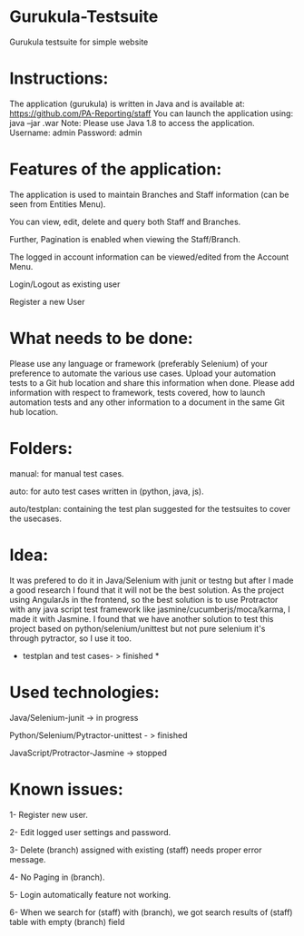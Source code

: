 # Gurukula-Testsuite
Gurukula testsuite for simple website


# Instructions:
The application (gurukula) is written in Java and is available at: https://github.com/PA-Reporting/staff
You can launch the application using: java –jar .war
Note: Please use Java 1.8 to access the application. Username: admin Password: admin


# Features of the application:

The application is used to maintain Branches and Staff information (can be seen from Entities Menu). 

You can view, edit, delete and query both Staff and Branches. 

Further, Pagination is enabled when viewing the Staff/Branch. 

The logged in account information can be viewed/edited from the Account Menu. 

Login/Logout as existing user

Register a new User

# What needs to be done:
Please use any language or framework (preferably Selenium) of your preference to automate the various use cases. Upload your automation tests to a Git hub location and share this information when done. Please add information with respect to framework, tests covered, how to launch automation tests  and any other information to a document in the same Git hub location. 


# Folders:

manual: for manual test cases.

auto: for auto test cases written in (python, java, js).

auto/testplan: containing the test plan suggested for the testsuites to cover the usecases.

# Idea: 
It was prefered to do it in Java/Selenium with junit or testng but after I made a good research I found that it will not be the best solution. As the project using AngularJs in the frontend, so the best solution is to use Protractor with any java script test framework like jasmine/cucumberjs/moca/karma, I made it with Jasmine. I found that we have another solution to test this project based on python/selenium/unittest but not pure selenium it's through pytractor, so I use it too.

* testplan and test cases- > finished *

# Used technologies:
Java/Selenium-junit -> in progress

Python/Selenium/Pytractor-unittest - > finished

JavaScript/Protractor-Jasmine -> stopped

# Known issues:
1- Register new user.

2- Edit logged user settings and password.

3- Delete (branch) assigned with existing (staff) needs proper error message.

4- No Paging in (branch).

5- Login automatically feature not working. 

6- When we search for (staff) with (branch), we got search results of (staff) table with empty (branch) field 
